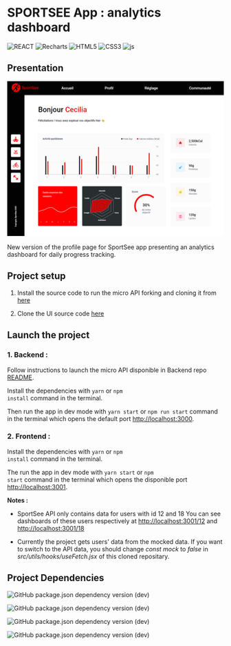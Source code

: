 # SPORTSEE App : analytics dashboard

![REACT](https://img.shields.io/badge/React-303540?style=for-the-badge&logo=react&logoColor=61DAFB)
![Recharts](https://img.shields.io/badge/<Recharts%20/>-22b5bf?style=for-the-badge&logo=recharts&logoColor=white)
![HTML5](https://img.shields.io/badge/HTML5-E34F26?style=for-the-badge&logo=html5&logoColor=white)
![CSS3](https://img.shields.io/badge/CSS3-1572B6?style=for-the-badge&logo=css3&logoColor=white)
![js](https://img.shields.io/badge/JavaScript-F7DF1E?style=for-the-badge&logo=javascript&logoColor=black)

## Presentation

![SNAPSHOT](/src/assets/screenshot.png)

New version of the profile page for SportSee app presenting an analytics dashboard for daily progress tracking.

## Project setup

1. Install the source code to run the micro API forking and cloning it from [here](https://github.com/OpenClassrooms-Student-Center/P9-front-end-dashboard)

2. Clone the UI source code [here](https://github.com/ZhannaZucher/sportsee.git)

## Launch the project

### 1. Backend :

Follow instructions to launch the micro API disponible in Backend repo [README](https://github.com/OpenClassrooms-Student-Center/P9-front-end-dashboard#readme).

Install the dependencies with <code>yarn</code> or <code>npm install</code> command in the terminal.

Then run the app in dev mode with <code>yarn start</code> or <code>npm run start</code> command in the terminal which opens the default port [http://localhost:3000](http://localhost:3000).

### 2. Frontend :

Install the dependencies with <code>yarn</code> or <code>npm install</code> command in the terminal.

The run the app in dev mode with <code>yarn start</code> or <code>npm start</code> command in the terminal which opens the disponible port [http://localhost:3001](http://localhost:3001).

**Notes :**

- SportSee API only contains data for users with id 12 and 18
  You can see dashboards of these users respectively at [http://localhost:3001/12](http://localhost:3001/12) and [http://localhost:3001/18](http://localhost:3001/18)

- Currently the project gets users' data from the mocked data. If you want to switch to the API data, you should change _const mock_ to _false_ in _src/utils/hooks/useFetch.jsx_ of this cloned repositary.

## Project Dependencies

![GitHub package.json dependency version (dev)](https://img.shields.io/github/package-json/dependency-version/ZhannaZucher/sportsee/react?label=React)

![GitHub package.json dependency version (dev)](https://img.shields.io/github/package-json/dependency-version/ZhannaZucher/sportsee/recharts?label=Recharts)

![GitHub package.json dependency version (dev)](https://img.shields.io/github/package-json/dependency-version/ZhannaZucher/sportsee/react-dom?label=React-DOM)

![GitHub package.json dependency version (dev)](https://img.shields.io/github/package-json/dependency-version/ZhannaZucher/sportsee/react-router-dom?label=React-router-DOM)
